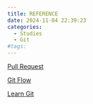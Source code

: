 ```yaml
---
title: REFERENCE
date: 2024-11-04 22:39:23
categories:
  - Studies
  - Git
#tags:
---
```

[Pull Request](https://www.atlassian.com/git/tutorials/making-a-pull-request)

[Git Flow](https://nvie.com/posts/a-successful-git-branching-model/)

[Learn Git](https://www.atlassian.com/git/tutorials/learn-git-with-bitbucket-cloud)
